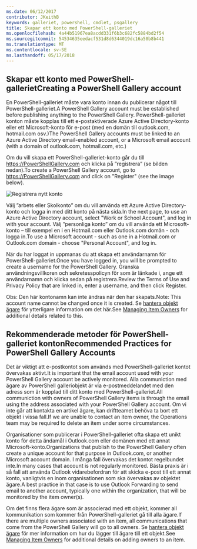 ```yaml
---
ms.date: 06/12/2017
contributor: JKeithB
keywords: galleriet, powershell, cmdlet, psgallery
title: Skapar ett konto med PowerShell-galleriet
ms.openlocfilehash: 4a44b51967ea8acdd331f6b3c682fc5884bd2f54
ms.sourcegitcommit: 54534635eedacf531d8d6344019dc16a50b8b441
ms.translationtype: MT
ms.contentlocale: sv-SE
ms.lasthandoff: 05/17/2018
---
```

## <a name="creating-a-powershell-gallery-account"></a><span data-ttu-id="6903a-103">Skapar ett konto med PowerShell-galleriet</span><span class="sxs-lookup"><span data-stu-id="6903a-103">Creating a PowerShell Gallery account</span></span>

<span data-ttu-id="6903a-104">En PowerShell-galleriet måste vara konto innan du publicerar något till PowerShell-galleriet.</span><span class="sxs-lookup"><span data-stu-id="6903a-104">A PowerShell Gallery account must be established before publishing anything to the PowerShell Gallery.</span></span>
<span data-ttu-id="6903a-105">PowerShell-galleriet konton måste kopplas till ett e-postaktiverade Azure Active Directory-konto eller ett Microsoft-konto för e-post (med en domän till outlook.com, hotmail.com osv.)</span><span class="sxs-lookup"><span data-stu-id="6903a-105">The PowerShell Gallery accounts must be linked to an Azure Active Directory email-enabled account, or a Microsoft email account (with a domain of outlook.com, hotmail.com, etc.)</span></span>

<span data-ttu-id="6903a-106">Om du vill skapa ett PowerShell-galleriet-konto går du till https://PowerShellGallery.com och klicka på ”registrera” (se bilden nedan).</span><span class="sxs-lookup"><span data-stu-id="6903a-106">To create a PowerShell Gallery account, go to https://PowerShellGallery.com and click on "Register" (see the image below).</span></span>

![Registrera nytt konto](../../Images/CreatingAccount-Register.png)

<span data-ttu-id="6903a-108">Välj ”arbets eller Skolkonto” om du vill använda ett Azure Active Directory-konto och logga in med ditt konto på nästa sida.</span><span class="sxs-lookup"><span data-stu-id="6903a-108">In the next page, to use an Azure Active Directory account, select "Work or School Account", and log in with your account.</span></span>
<span data-ttu-id="6903a-109">Välj ”personliga konto” om du vill använda ett Microsoft-konto – till exempel en i en Hotmail.com eller Outlook.com domän - och logga in.</span><span class="sxs-lookup"><span data-stu-id="6903a-109">To use a Microsoft account - such as one in a Hotmail.com or Outlook.com domain - choose "Personal Account", and log in.</span></span>

<span data-ttu-id="6903a-110">När du har loggat in uppmanas du att skapa ett användarnamn för PowerShell-galleriet.</span><span class="sxs-lookup"><span data-stu-id="6903a-110">Once you have logged in, you will be prompted to create a username for the PowerShell Gallery.</span></span>
<span data-ttu-id="6903a-111">Granska användningsvillkoren och sekretesspolicyn för som är länkade i, ange ett användarnamn och klicka sedan på registrera.</span><span class="sxs-lookup"><span data-stu-id="6903a-111">Review the Terms of Use and Privacy Policy that are linked in, enter a username, and then click Register.</span></span>

<span data-ttu-id="6903a-112">Obs: Den här kontonamn kan inte ändras när den har skapats.</span><span class="sxs-lookup"><span data-stu-id="6903a-112">Note: This account name cannot be changed once it is created.</span></span>
<span data-ttu-id="6903a-113">Se [hantera objekt ägare](https://msdn.microsoft.com/powershell/gallery/psgallery/managing-item-owners) för ytterligare information om det här.</span><span class="sxs-lookup"><span data-stu-id="6903a-113">See [Managing Item Owners](https://msdn.microsoft.com/powershell/gallery/psgallery/managing-item-owners) for additional details related to this.</span></span>

## <a name="recommended-practices-for-powershell-gallery-accounts"></a><span data-ttu-id="6903a-114">Rekommenderade metoder för PowerShell-galleriet konton</span><span class="sxs-lookup"><span data-stu-id="6903a-114">Recommended Practices for PowerShell Gallery Accounts</span></span>

<span data-ttu-id="6903a-115">Det är viktigt att e-postkontot som används med PowerShell-galleriet kontot övervakas aktivt.</span><span class="sxs-lookup"><span data-stu-id="6903a-115">It is important that the email account used with your PowerShell Gallery account be actively monitored.</span></span>
<span data-ttu-id="6903a-116">Alla communiction med ägare av PowerShell galleriobjekt är via e-postmeddelandet med den adress som är kopplad till ditt konto med PowerShell-galleriet.</span><span class="sxs-lookup"><span data-stu-id="6903a-116">All communiction with owners of PowerShell Gallery items is through the email using the address associated with your PowerShell Gallery account.</span></span>
<span data-ttu-id="6903a-117">Om vi inte går att kontakta en artikel ägare, kan driftteamet behöva ta bort ett objekt i vissa fall.</span><span class="sxs-lookup"><span data-stu-id="6903a-117">If we are unable to contact an item owner, the Operations team may be required to delete an item under some circumstances.</span></span>

<span data-ttu-id="6903a-118">Organisationer som publicerar i PowerShell-galleriet ofta skapa ett unikt konto för detta ändamål i Outlook.com eller domänen med ett annat Microsoft-konto.</span><span class="sxs-lookup"><span data-stu-id="6903a-118">Organizations that publish to the PowerShell Gallery often create a unique account for that purpose in Outlook.com, or another Microsoft account domain.</span></span>
<span data-ttu-id="6903a-119">I många fall övervakas det kontot regelbundet inte.</span><span class="sxs-lookup"><span data-stu-id="6903a-119">In many cases that account is not regularly monitored.</span></span>
<span data-ttu-id="6903a-120">Bästa praxis är i så fall att använda Outlook vidarebefordran för att skicka e-post till ett annat konto, vanligtvis en inom organisationen som ska övervakas av objektet ägare.</span><span class="sxs-lookup"><span data-stu-id="6903a-120">A best practice in that case is to use Outlook Forwarding to send email to another account, typically one within the organization, that will be monitored by the item owner(s).</span></span>

<span data-ttu-id="6903a-121">Om det finns flera ägare som är associerad med ett objekt, kommer all kommunikation som kommer från PowerShell-galleriet gå till alla ägare.</span><span class="sxs-lookup"><span data-stu-id="6903a-121">If there are multiple owners associated with an item, all communications that come from the PowerShell Gallery will go to all owners.</span></span>
<span data-ttu-id="6903a-122">Se [hantera objekt ägare](https://msdn.microsoft.com/powershell/gallery/psgallery/managing-item-owners) för mer information om hur du lägger till ägare till ett objekt.</span><span class="sxs-lookup"><span data-stu-id="6903a-122">See [Managing Item Owners](https://msdn.microsoft.com/powershell/gallery/psgallery/managing-item-owners) for additional details on adding owners to an item.</span></span>